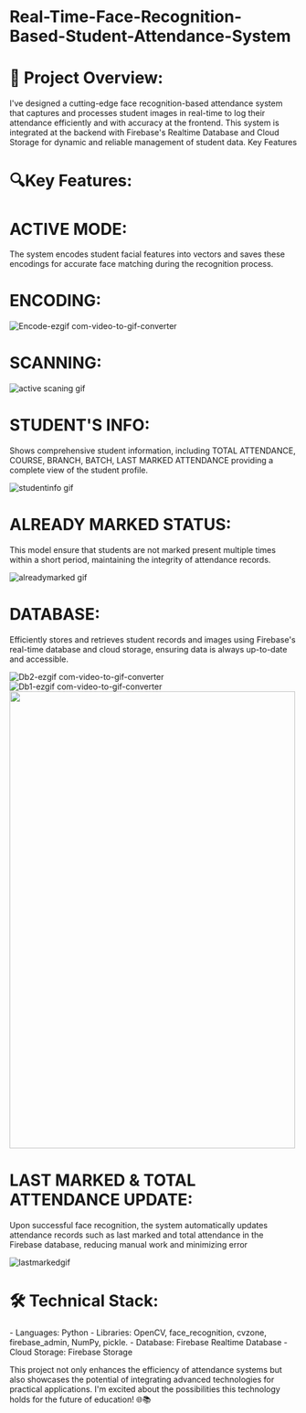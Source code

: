 <h1>Real-Time-Face-Recognition-Based-Student-Attendance-System</h1>

<h1>🚀 Project Overview:</h1>

I've designed a cutting-edge face recognition-based attendance system that captures and processes student images in real-time to log their attendance efficiently and with accuracy at the frontend. This system is integrated at the backend with Firebase's Realtime Database and Cloud Storage for dynamic and reliable management of student data.
Key Features


<h1>🔍Key Features:</h1>

 <h1>ACTIVE MODE:</h1>The system encodes student facial features into vectors and saves these encodings for accurate face matching during the recognition process.

<h1>ENCODING:</h1>


![Encode-ezgif com-video-to-gif-converter](https://github.com/user-attachments/assets/f22f976f-4a3e-4ec0-b0bb-6e7c4dd1cb30)


<h1>SCANNING:</h1>

![active scaning gif](https://github.com/user-attachments/assets/09bbc478-9320-4c7d-8759-9050f2621aaf)





 <h1>STUDENT'S INFO:</h1>Shows comprehensive student information, including TOTAL ATTENDANCE, COURSE, BRANCH, BATCH, LAST MARKED ATTENDANCE providing a complete view of the student profile.



![studentinfo gif](https://github.com/user-attachments/assets/c89be00d-f3eb-43bb-a0b1-ad4c8f4c63e2)




 <h1>ALREADY MARKED STATUS:</h1>This model ensure that students are not marked present multiple times within a short period, maintaining the integrity of attendance records.



![alreadymarked gif](https://github.com/user-attachments/assets/70f6bab7-d33f-49e6-9481-6f5cca942760)




 <h1>DATABASE:</h1>Efficiently stores and retrieves student records and images using Firebase's real-time database and cloud storage, ensuring data is always up-to-date and accessible.


![Db2-ezgif com-video-to-gif-converter](https://github.com/user-attachments/assets/900b002e-d1e1-4214-a697-fcada62399b4)
![Db1-ezgif com-video-to-gif-converter](https://github.com/user-attachments/assets/34c65bd8-0708-4e8b-ab60-096807c222f9)
<img src="https://private-user-images.githubusercontent.com/168558063/352568027-34c65bd8-0708-4e8b-ab60-096807c222f9.gif?jwt=eyJhbGciOiJIUzI1NiIsInR5cCI6IkpXVCJ9.eyJpc3MiOiJnaXRodWIuY29tIiwiYXVkIjoicmF3LmdpdGh1YnVzZXJjb250ZW50LmNvbSIsImtleSI6ImtleTUiLCJleHAiOjE3MjIwMDkyNzUsIm5iZiI6MTcyMjAwODk3NSwicGF0aCI6Ii8xNjg1NTgwNjMvMzUyNTY4MDI3LTM0YzY1YmQ4LTA3MDgtNGU4Yi1hYjYwLTA5NjgwN2MyMjJmOS5naWY_WC1BbXotQWxnb3JpdGhtPUFXUzQtSE1BQy1TSEEyNTYmWC1BbXotQ3JlZGVudGlhbD1BS0lBVkNPRFlMU0E1M1BRSzRaQSUyRjIwMjQwNzI2JTJGdXMtZWFzdC0xJTJGczMlMkZhd3M0X3JlcXVlc3QmWC1BbXotRGF0ZT0yMDI0MDcyNlQxNTQ5MzVaJlgtQW16LUV4cGlyZXM9MzAwJlgtQW16LVNpZ25hdHVyZT0wNDZhNmMyOWY5N2JkNjAwZjY1ODI0ZWI3ZDU3OGE1MjNlZjBhNjNjNmIxYTcxZWRjZjIwNjEyYjJmYWE1ZDhmJlgtQW16LVNpZ25lZEhlYWRlcnM9aG9zdCZhY3Rvcl9pZD0wJmtleV9pZD0wJnJlcG9faWQ9MCJ9.tTq89gODCr8XFQkxtP8m_-YtumRLp5BPk05xpjdBQp8" width="500" height="800" />



 <h1>LAST MARKED & TOTAL ATTENDANCE UPDATE:</h1>Upon successful face recognition, the system automatically updates attendance records such as last marked and total attendance in the Firebase database, reducing manual work and minimizing error



![lastmarkedgif](https://github.com/user-attachments/assets/6c0440c3-7558-44ad-9076-2d8d09cf31a5)




<h1>🛠️ Technical Stack:</h1>
- Languages: Python
- Libraries: OpenCV, face_recognition, cvzone, firebase_admin, NumPy, pickle. 
- Database: Firebase Realtime Database
- Cloud Storage: Firebase Storage

This project not only enhances the efficiency of attendance systems but also showcases the potential of integrating advanced technologies for practical applications. I'm excited about the possibilities this technology holds for the future of education! 🌐📚

